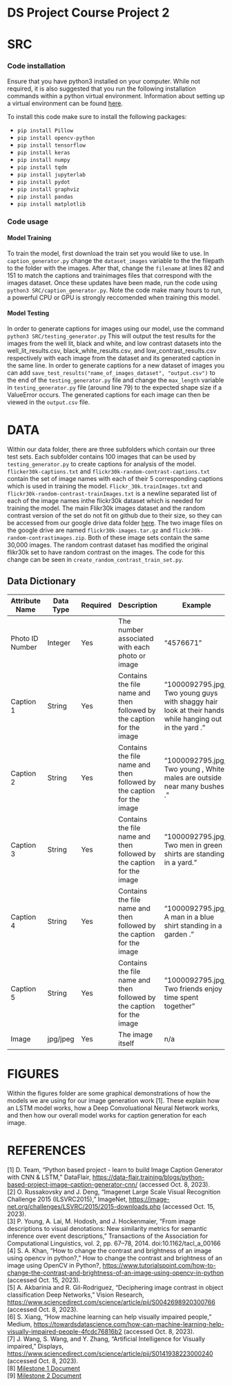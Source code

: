 # DS Project Course Project 2

# SRC 
### Code installation
Ensure that you have python3 installed on your computer. While not required, it is also suggested that you run the following installation commands within a python virtual environment. Information about setting up a virtual environment can be found [here](https://docs.python.org/3/library/venv.html).

To install this code make sure to install the following packages:
- ```pip install Pillow```
- ```pip install opencv-python```
- ```pip install tensorflow```
- ```pip install keras```
- ```pip install numpy```
- ```pip install tqdm```
- ```pip install jupyterlab```
- ```pip install pydot```
- ```pip install graphviz```
- ```pip install pandas```
- ```pip install matplotlib```

### Code usage
#### Model Training
To train the model, first download the train set you would like to use. In `caption_generator.py` change the `dataset_images` variable to the the filepath to the folder with the images. After that, change the `filename` at lines 82 and 151 to match the captions and trainimages files that correspond with the images dataset. Once these updates have been made, run the code using `python3 SRC/caption_generator.py`. Note the code make many hours to run, a powerful CPU or GPU is strongly reccomended when training this model. 

#### Model Testing
In order to generate captions for images using our model, use the command ```python3 SRC/testing_generator.py``` This will output the test results for the images from the well lit, black and white, and low contrast datasets into the well_lit_results.csv, black_white_results.csv, and low_contrast_results.csv respectively with each image from the dataset and its generated caption in the same line. In order to generate captions for a new dataset of images you can add ```save_test_results("name_of_images_dataset", "output.csv")``` to the end of the ```testing_generator.py``` file and change the ```max_length``` variable in ```testing_generator.py``` file (around line 79) to the expected shape size if a ValueError occurs. The generated captions for each image can then be viewed in the ```output.csv``` file.


# DATA
Within our data folder, there are three subfolders which contain our three test sets. Each subfolder contains 100 images that can be used by `testing_generator.py` to create captions for analysis of the model. `flicker30k-captions.txt` and `flickr30k-random-contrast-captions.txt` contain the set of image names with each of their 5 corresponding captions which is used in training the model. `Flickr_30k.trainImages.txt` and `flickr30k-random-contrast-trainImages.txt` is a newline separated list of each of the image names inthe flickr30k dataset which is needed for training the model. The main Flikr30k images dataset and the random contrast version of the set do not fit on github due to their size, so they can be accessed from our google drive data folder [here](https://drive.google.com/drive/folders/1ye6XsPeA9_LKVxbcmmriqXtG1ADnkz-F?usp=sharing). The two image files on the google drive are named `flickr30k-images.tar.gz` and `flickr30k-random-contrastimages.zip`. Both of these image sets contain the same 30,000 images. The random contrast dataset has modified the original flikr30k set to have random contrast on the images. The code for this change can be seen in `create_random_contrast_train_set.py`.

## Data Dictionary
| Attribute Name | Data Type | Required | Description | Example |
| -------------- | --------- | ------- | ----------- | ------- |
| Photo ID Number | Integer | Yes | The number associated with each photo or image | “4576671” |
| Caption 1 | String | Yes | Contains the file name and then followed by the caption for the image | “1000092795.jpg, Two young guys with shaggy hair look at their hands while hanging out in the yard .” |
| Caption 2 | String | Yes | Contains the file name and then followed by the caption for the image | “1000092795.jpg," Two young , White males are outside near many bushes ." |
| Caption 3 | String | Yes | Contains the file name and then followed by the caption for the image | “1000092795.jpg, Two men in green shirts are standing in a yard.” |
| Caption 4 | String | Yes | Contains the file name and then followed by the caption for the image | “1000092795.jpg, A man in a blue shirt standing in a garden .” |
| Caption 5 | String | Yes | Contains the file name and then followed by the caption for the image | “1000092795.jpg,  Two friends enjoy time spent together” |
| Image | jpg/jpeg | Yes | The image itself | n/a |

# FIGURES
Within the figures folder are some graphical demonstrations of how the models we are using for our image generation work [1]. These explain how an LSTM model works, how a Deep Convoluational Neural Network works, and then how our overall model works for caption generation for each image.

# REFERENCES

[1] D. Team, “Python based project - learn to build Image Caption Generator with CNN & LSTM,” DataFlair, https://data-flair.training/blogs/python-based-project-image-caption-generator-cnn/ (accessed Oct. 8, 2023).\
[2] O. Russakovsky and J. Deng, “Imagenet Large Scale Visual Recognition Challenge 2015 (ILSVRC2015),” ImageNet, https://image-net.org/challenges/LSVRC/2015/2015-downloads.php (accessed Oct. 15, 2023). \
[3] P. Young, A. Lai, M. Hodosh, and J. Hockenmaier, “From image descriptions to visual denotations: New similarity metrics for semantic inference over event descriptions,” Transactions of the Association for Computational Linguistics, vol. 2, pp. 67–78, 2014. doi:10.1162/tacl_a_00166\
[4] S. A. Khan, “How to change the contrast and brightness of an image using opencv in python?,” How to change the contrast and brightness of an image using OpenCV in Python?, https://www.tutorialspoint.com/how-to-change-the-contrast-and-brightness-of-an-image-using-opencv-in-python (accessed Oct. 15, 2023). \
[5] A. Akbarinia and R. Gil-Rodriguez, “Deciphering image contrast in object classification Deep Networks,” Vision Research, https://www.sciencedirect.com/science/article/pii/S0042698920300766 (accessed Oct. 8, 2023). \
[6] S. Xiang, “How machine learning can help visually impaired people,” Medium, https://towardsdatascience.com/how-can-machine-learning-help-visually-impaired-people-4fcdc76816b2 (accessed Oct. 8, 2023). \
[7] J. Wang, S. Wang, and Y. Zhang, “Artificial Intelligence for Visually impaired,” Displays, https://www.sciencedirect.com/science/article/pii/S0141938223000240 (accessed Oct. 8, 2023). \
[8]</a> [Milestone 1 Document](https://docs.google.com/document/d/1G4Jvo4EQYtKPvtVvIoT4pRWm-4h2_MVep81_-D6IHkw/edit?usp=sharing) \
[9]</a> [Milestone 2 Document](https://docs.google.com/document/d/1dHzD3yrBs_sJ41vBBawssA2my8qmjBXLX12vXCZNdr4/edit?usp=sharing)
